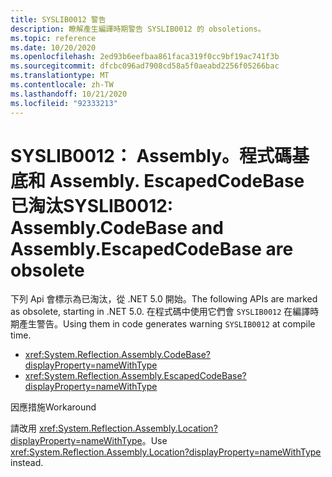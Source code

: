 ```yaml
---
title: SYSLIB0012 警告
description: 瞭解產生編譯時期警告 SYSLIB0012 的 obsoletions。
ms.topic: reference
ms.date: 10/20/2020
ms.openlocfilehash: 2ed93b6eefbaa861faca319f0cc9bf19ac741f3b
ms.sourcegitcommit: dfcbc096ad7908cd58a5f0aeabd2256f05266bac
ms.translationtype: MT
ms.contentlocale: zh-TW
ms.lasthandoff: 10/21/2020
ms.locfileid: "92333213"
---
```

# <a name="syslib0012-assemblycodebase-and-assemblyescapedcodebase-are-obsolete"></a><span data-ttu-id="0ee5d-103">SYSLIB0012： Assembly。程式碼基底和 Assembly. EscapedCodeBase 已淘汰</span><span class="sxs-lookup"><span data-stu-id="0ee5d-103">SYSLIB0012: Assembly.CodeBase and Assembly.EscapedCodeBase are obsolete</span></span>

<span data-ttu-id="0ee5d-104">下列 Api 會標示為已淘汰，從 .NET 5.0 開始。</span><span class="sxs-lookup"><span data-stu-id="0ee5d-104">The following APIs are marked as obsolete, starting in .NET 5.0.</span></span> <span data-ttu-id="0ee5d-105">在程式碼中使用它們會 `SYSLIB0012` 在編譯時期產生警告。</span><span class="sxs-lookup"><span data-stu-id="0ee5d-105">Using them in code generates warning `SYSLIB0012` at compile time.</span></span>

- <xref:System.Reflection.Assembly.CodeBase?displayProperty=nameWithType>
- <xref:System.Reflection.Assembly.EscapedCodeBase?displayProperty=nameWithType>

<span data-ttu-id="0ee5d-106">因應措施</span><span class="sxs-lookup"><span data-stu-id="0ee5d-106">Workaround</span></span>

<span data-ttu-id="0ee5d-107">請改用 <xref:System.Reflection.Assembly.Location?displayProperty=nameWithType>。</span><span class="sxs-lookup"><span data-stu-id="0ee5d-107">Use <xref:System.Reflection.Assembly.Location?displayProperty=nameWithType> instead.</span></span>
